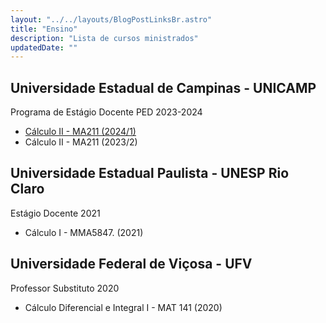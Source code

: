 ```yaml
---
layout: "../../layouts/BlogPostLinksBr.astro"
title: "Ensino"
description: "Lista de cursos ministrados"
updatedDate: ""
---
```


## Universidade Estadual de Campinas - UNICAMP

Programa de Estágio Docente PED 2023-2024

- [Cálculo II - MA211 (2024/1)](/ped) 
- Cálculo II - MA211 (2023/2)

## Universidade Estadual Paulista - UNESP Rio Claro
Estágio Docente 2021

- Cálculo I - MMA5847. (2021)

## Universidade Federal de Viçosa - UFV
Professor Substituto 2020

- Cálculo Diferencial e Integral I - MAT 141 (2020)


